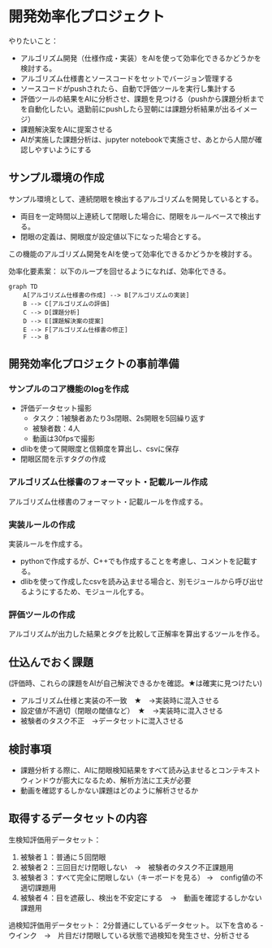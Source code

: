 # 開発効率化プロジェクト
やりたいこと：
- アルゴリズム開発（仕様作成・実装）をAIを使って効率化できるかどうかを検討する。
- アルゴリズム仕様書とソースコードをセットでバージョン管理する
- ソースコードがpushされたら、自動で評価ツールを実行し集計する
- 評価ツールの結果をAIに分析させ、課題を見つける（pushから課題分析までを自動化したい。退勤前にpushしたら翌朝には課題分析結果が出るイメージ）
- 課題解決案をAIに提案させる
- AIが実施した課題分析は、jupyter notebookで実施させ、あとから人間が確認しやすいようにする

## サンプル環境の作成
サンプル環境として、連続閉眼を検出するアルゴリズムを開発しているとする。
- 両目を一定時間以上連続して閉眼した場合に、閉眼をルールベースで検出する。
- 閉眼の定義は、開眼度が設定値以下になった場合とする。

この機能のアルゴリズム開発をAIを使って効率化できるかどうかを検討する。

効率化要素案：
以下のループを回せるようになれば、効率化できる。

```mermaid
graph TD
    A[アルゴリズム仕様書の作成] --> B[アルゴリズムの実装]
    B --> C[アルゴリズムの評価]
    C --> D[課題分析]
    D --> E[課題解決案の提案]
    E --> F[アルゴリズム仕様書の修正]
    F --> B
```

## 開発効率化プロジェクトの事前準備

### サンプルのコア機能のlogを作成

- 評価データセット撮影
    - タスク：1被験者あたり3s閉眼、2s開眼を5回繰り返す
    - 被験者数：4人
    - 動画は30fpsで撮影
- dlibを使って開眼度と信頼度を算出し、csvに保存
- 閉眼区間を示すタグの作成

### アルゴリズム仕様書のフォーマット・記載ルール作成
アルゴリズム仕様書のフォーマット・記載ルールを作成する。

### 実装ルールの作成
実装ルールを作成する。
- pythonで作成するが、C++でも作成することを考慮し、コメントを記載する。
- dlibを使って作成したcsvを読み込ませる場合と、別モジュールから呼び出せるようにするため、モジュール化する。

### 評価ツールの作成
アルゴリズムが出力した結果とタグを比較して正解率を算出するツールを作る。

## 仕込んでおく課題
(評価時、これらの課題をAIが自己解決できるかを確認。★は確実に見つけたい)
- アルゴリズム仕様と実装の不一致　★　→実装時に混入させる
- 設定値が不適切（閉眼の閾値など）　★　→実装時に混入させる
- 被験者のタスク不正　→データセットに混入させる


## 検討事項
- 課題分析する際に、AIに閉眼検知結果をすべて読み込ませるとコンテキストウィンドウが膨大になるため、解析方法に工夫が必要
- 動画を確認するしかない課題はどのように解析させるか

## 取得するデータセットの内容
生検知評価用データセット：
1. 被験者１：普通に５回閉眼
2. 被験者２：三回目だけ閉眼しない　→　被験者のタスク不正課題用
3. 被験者３：すべて完全に閉眼しない（キーボードを見る） →　config値の不適切課題用
4. 被験者４：目を遮蔽し、検出を不安定にする　→　動画を確認するしかない課題用

過検知評価用データセット：
2分普通にしているデータセット。
以下を含める
    - ウインク　→　片目だけ閉眼している状態で過検知を発生させ、分析させる
